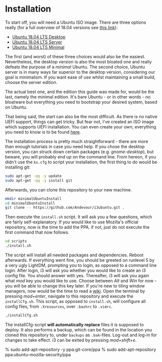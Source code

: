 # Installation

To start off, you will need a Ubuntu ISO image. There are three options really (for a full overview of 18.04 versions see [this link](http://releases.ubuntu.com/18.04/)):

* [Ubuntu 18.04 LTS Desktop](http://releases.ubuntu.com/18.04/ubuntu-18.04.2-desktop-amd64.iso)
* [Ubuntu 18.04 LTS Server](http://releases.ubuntu.com/18.04/ubuntu-18.04.2-live-server-amd64.iso)
* [Ubuntu 18.04 LTS Minimal](https://help.ubuntu.com/community/Installation/MinimalCD)

The first (and worst) of these three choices would also be the easiest. Nevertheless, the desktop version is also the most bloated one and really defeats the purpose of a *minimal* Ubuntu. The second choice, Ubuntu server is in many ways far superior to the desktop version, considering our goal is minimalism. If you want ease of use whilst maintaining a small build, choose the server edition.

The actual best one, and the edition this guide was made for, would be the last, namely the minimal edition. It's bare Ubuntu - or in other words - no bloatware but everything you need to bootstrap your desired system, based on Ubuntu.

That being said, the start can also be the most difficult. As there is no native UEFI support, things can get tricky. But fear not, I've created an ISO image which supports UEFI installation. You can even create your own; everything you need to know is to be found [here](https://github.com/Andevour/Ubuntu-18.04-LTS-Minimal-UEFI-NetInstaller).

The installation process is pretty much straightforward - there are more than enough tutorials in case you need help. If you chose the desktop version, you can struck down certain packages (e.g. *gnome-desktop*), but beware, you will probably end up on the command line. From hereon, if you didn't use the `ks.cfg` to script your installation, the first thing to do would be installing git:

``` sh
sudo apt-get -qq -y update
sudo apt-get -qq -y install git
```

Afterwards, you can clone this repository to your new machine.

``` sh
mkdir minimalUbuntuInstall
cd minimalUbuntuInstall
git clone -- https://github.com/Andevour/i3ubuntu.git .
```

Then execute the `install.sh` script. It will ask you a few questions, which are fairly self-explanatory. If you would like to use Mozilla's official repository, now is the time to add the PPA. if not, just do not execute the first command that now follows.

``` sh
cd scripts
./install.sh
```

The script will install all needed packages and dependencies. Reboot afterwards. If everything went fine, you should be greeted on runlevel 5 by a very ugly LightDM, prompting you to login, as opposed to a command line login. After login, i3 will ask you whether you would like to create an i3 config file. You should answer with yes. Thereafter, i3 will ask you again what *mod* key you would like to use. Choose between *Alt* and *Win* for now - you will be able to change this key later. If you're new to tiling window managers, now would be the time to read a [wiki](https://wiki.archlinux.org/index.php/I3). Open the terminal by pressing *mod+enter*, navigate to this repository and execute the `installCfg.sh`. This script, as opposed to `install.sh`, will configure all config files, from `.Xresources`, over `.bashrc` to `.vimrc`.

``` sh
./installCfg.sh
```

The installCfg-script **will automatically replace** files it is supposed to deploy. It also performs a backup, which can be found in the location you cloned this repository to, under `backups` as `.bak`-files. Log-out and log-in for changes to take effect. i3 can be exited by pressing *mod+shift+e*.


% sudo add-apt-repository -y ppa:git-core/ppa
% sudo add-apt-repository ppa:ubuntu-mozilla-security/ppa
